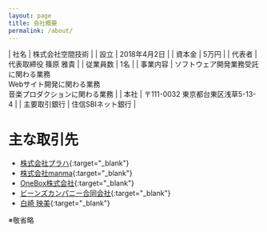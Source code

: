 ```yaml
---
layout: page
title: 会社概要
permalink: /about/
---
```


| 社名 | 株式会社空間技術 |
| 設立 | 2018年4月2日 |
| 資本金 | 5万円 |
| 代表者 | 代表取締役 篠原 雅貴 |
| 従業員数 | 1名 |
| 事業内容 | ソフトウェア開発業務受託に関わる業務<br>Webサイト開発に関わる業務<br>音楽プロダクションに関わる業務 |
| 本社 | 〒111-0032 東京都台東区浅草5-13-4 |
| 主要取引銀行 | 住信SBIネット銀行 |

# 主な取引先
- [株式会社プラハ](https://www.praha-inc.com/){:target="_blank"}
- [株式会社manma](https://manma.co/){:target="_blank"}
- [OneBox株式会社](http://1-box.co.jp/){:target="_blank"}
- [ビーンズカンパニー合同会社](http://www.beanscompany.net/){:target="_blank"}
- [白崎 映美](http://emishirasaki.com/){:target="_blank"}

※敬省略
